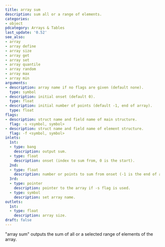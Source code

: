 ```yaml
---
title: array sum
description: sum all or a range of elements.
categories:
- object
pdcategory: Arrays & Tables
last_update: '0.52'
see_also:
- array
- array define
- array size
- array get
- array set
- array quantile
- array random
- array max
- array min
arguments:
- description: array name if no flags are given (default none).
  type: symbol
- description: initial onset (default 0).
  type: float
- description: initial number of points (default -1, end of array).
  type: float
flags:
- description: struct name and field name of main structure.
  flag: -s <symbol, symbol>
- description: struct name and field name of element structure.
  flag: -f <symbol, symbol>
inlets:
  1st:
  - type: bang
    description: output sum.
  - type: float
    description: onset (index to sum from, 0 is the start).
  2nd:
  - type: float
    description: number or points to sum from onset (-1 is the end of array).
  3rd:
  - type: pointer
    description: pointer to the array if -s flag is used.
  - type: symbol
    description: set array name.
outlets:
  1st:
  - type: float
    description: array size.
draft: false
---
```

"array sum" outputs the sum of all or a selected range of elements of the array.
